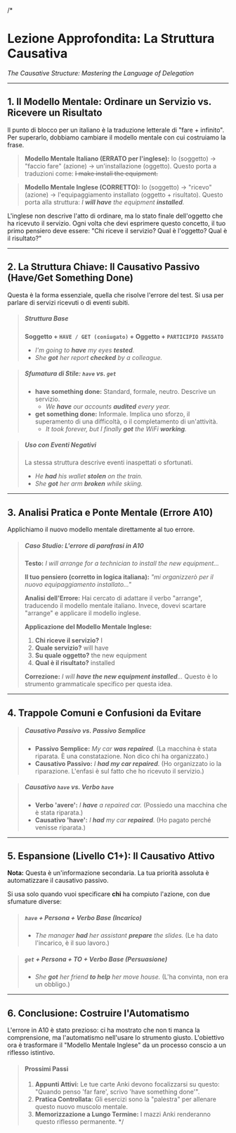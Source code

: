 /*
# Lezione Approfondita: La Struttura Causativa
*The Causative Structure: Mastering the Language of Delegation*

---

## 1. Il Modello Mentale: Ordinare un Servizio vs. Ricevere un Risultato
Il punto di blocco per un italiano è la traduzione letterale di "fare + infinito". Per superarlo, dobbiamo cambiare il modello mentale con cui costruiamo la frase.

> **Modello Mentale Italiano (ERRATO per l'inglese):**
> Io (soggetto) -> "faccio fare" (azione) -> un'installazione (oggetto).
> Questo porta a traduzioni come: ~~I make install the equipment.~~

> **Modello Mentale Inglese (CORRETTO):**
> Io (soggetto) -> "ricevo" (azione) -> l'equipaggiamento installato (oggetto + risultato).
> Questo porta alla struttura: *I **will have** the equipment **installed**.*

L'inglese non descrive l'atto di ordinare, ma lo stato finale dell'oggetto che ha ricevuto il servizio. Ogni volta che devi esprimere questo concetto, il tuo primo pensiero deve essere: "Chi riceve il servizio? Qual è l'oggetto? Qual è il risultato?"

---

## 2. La Struttura Chiave: Il Causativo Passivo (Have/Get Something Done)
Questa è la forma essenziale, quella che risolve l'errore del test. Si usa per parlare di servizi ricevuti o di eventi subiti.

> ##### Struttura Base
> **Soggetto + `HAVE / GET (coniugato)` + Oggetto + `PARTICIPIO PASSATO`**
>
> * *I'm going to **have** my eyes **tested**.*
> * *She **got** her report **checked** by a colleague.*

> ##### Sfumatura di Stile: `have` vs. `get`
> * **have something done:** Standard, formale, neutro. Descrive un servizio.
>     * *We **have** our accounts **audited** every year.*
> * **get something done:** Informale. Implica uno sforzo, il superamento di una difficoltà, o il completamento di un'attività.
>     * *It took forever, but I finally **got** the WiFi **working**.*

> ##### Uso con Eventi Negativi
> La stessa struttura descrive eventi inaspettati o sfortunati.
> * *He **had** his wallet **stolen** on the train.*
> * *She **got** her arm **broken** while skiing.*

---

## 3. Analisi Pratica e Ponte Mentale (Errore A10)
Applichiamo il nuovo modello mentale direttamente al tuo errore.

> ##### Caso Studio: L'errore di parafrasi in A10
> **Testo:** *I will arrange for a technician to install the new equipment...*
>
> **Il tuo pensiero (corretto in logica italiana):** *"mi organizzerò per il nuovo equipaggiamento installato..."*
>
> **Analisi dell'Errore:** Hai cercato di adattare il verbo "arrange", traducendo il modello mentale italiano. Invece, dovevi scartare "arrange" e applicare il modello inglese.
>
> **Applicazione del Modello Mentale Inglese:**
> 1.  **Chi riceve il servizio?** I
> 2.  **Quale servizio?** will have
> 3.  **Su quale oggetto?** the new equipment
> 4.  **Qual è il risultato?** installed
>
> **Correzione:** *I will **have the new equipment installed**...*
> Questo è lo strumento grammaticale specifico per questa idea.

---

## 4. Trappole Comuni e Confusioni da Evitare

> ##### Causativo Passivo vs. Passivo Semplice
> * **Passivo Semplice:** *My car **was repaired**.* (La macchina è stata riparata. È una constatazione. Non dico chi ha organizzato.)
> * **Causativo Passivo:** *I **had my car repaired**.* (Ho organizzato io la riparazione. L'enfasi è sul fatto che ho ricevuto il servizio.)

> ##### Causativo `have` vs. Verbo `have`
> * **Verbo 'avere':** *I **have** a repaired car.* (Possiedo una macchina che è stata riparata.)
> * **Causativo 'have':** *I **had** my car **repaired**.* (Ho pagato perché venisse riparata.)

---

## 5. Espansione (Livello C1+): Il Causativo Attivo
**Nota:** Questa è un'informazione secondaria. La tua priorità assoluta è automatizzare il causativo passivo.

Si usa solo quando vuoi specificare **chi** ha compiuto l'azione, con due sfumature diverse:

> ##### `have` + Persona + Verbo Base (Incarico)
> * *The manager **had** her assistant **prepare** the slides.* (Le ha dato l'incarico, è il suo lavoro.)

> ##### `get` + Persona + TO + Verbo Base (Persuasione)
> * *She **got** her friend **to help** her move house.* (L'ha convinta, non era un obbligo.)

---

## 6. Conclusione: Costruire l'Automatismo
L'errore in A10 è stato prezioso: ci ha mostrato che non ti manca la comprensione, ma l'automatismo nell'usare lo strumento giusto. L'obiettivo ora è trasformare il "Modello Mentale Inglese" da un processo conscio a un riflesso istintivo.

> #### Prossimi Passi
> 1.  **Appunti Attivi:** Le tue carte Anki devono focalizzarsi su questo: "Quando penso 'far fare', scrivo 'have something done'".
> 2.  **Pratica Controllata:** Gli esercizi sono la "palestra" per allenare questo nuovo muscolo mentale.
> 3.  **Memorizzazione a Lungo Termine:** I mazzi Anki renderanno questo riflesso permanente.
*/

